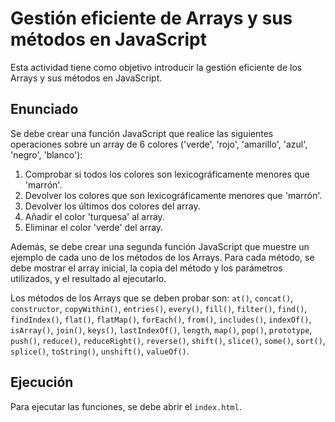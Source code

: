 # Gestión eficiente de Arrays y sus métodos en JavaScript

Esta actividad tiene como objetivo introducir la gestión eficiente de los Arrays y sus métodos en JavaScript.

## Enunciado

Se debe crear una función JavaScript que realice las siguientes operaciones sobre un array de 6 colores ('verde', 'rojo', 'amarillo', 'azul', 'negro', 'blanco'):

1. Comprobar si todos los colores son lexicográficamente menores que 'marrón'.
2. Devolver los colores que son lexicográficamente menores que 'marrón'.
3. Devolver los últimos dos colores del array.
4. Añadir el color 'turquesa' al array.
5. Eliminar el color 'verde' del array.

Además, se debe crear una segunda función JavaScript que muestre un ejemplo de cada uno de los métodos de los Arrays. Para cada método, se debe mostrar el array inicial, la copia del método y los parámetros utilizados, y el resultado al ejecutarlo.

Los métodos de los Arrays que se deben probar son: `at()`, `concat()`, `constructor`, `copyWithin()`, `entries()`, `every()`, `fill()`, `filter()`, `find()`, `findIndex()`, `flat()`, `flatMap()`, `forEach()`, `from()`, `includes()`, `indexOf()`, `isArray()`, `join()`, `keys()`, `lastIndexOf()`, `length`, `map()`, `pop()`, `prototype`, `push()`, `reduce()`, `reduceRight()`, `reverse()`, `shift()`, `slice()`, `some()`, `sort()`, `splice()`, `toString()`, `unshift()`, `valueOf()`.

## Ejecución
Para ejecutar las funciones, se debe abrir el `index.html`.